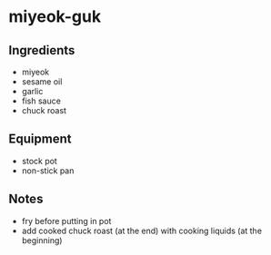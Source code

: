 # miyeok-guk

## Ingredients

- miyeok
- sesame oil
- garlic
- fish sauce
- chuck roast

## Equipment

- stock pot
- non-stick pan

## Notes

- fry before putting in pot
- add cooked chuck roast (at the end) with cooking liquids (at the beginning)
